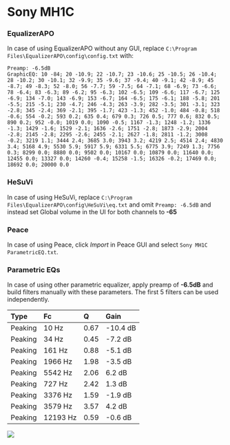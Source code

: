 # Sony MH1C

### EqualizerAPO
In case of using EqualizerAPO without any GUI, replace `C:\Program Files\EqualizerAPO\config\config.txt`
with:
```
Preamp: -6.5dB
GraphicEQ: 10 -84; 20 -10.9; 22 -10.7; 23 -10.6; 25 -10.5; 26 -10.4; 28 -10.2; 30 -10.1; 32 -9.9; 35 -9.6; 37 -9.4; 40 -9.1; 42 -8.9; 45 -8.7; 49 -8.3; 52 -8.0; 56 -7.7; 59 -7.5; 64 -7.1; 68 -6.9; 73 -6.6; 78 -6.4; 83 -6.3; 89 -6.2; 95 -6.3; 102 -6.5; 109 -6.6; 117 -6.7; 125 -6.9; 134 -7.0; 143 -6.9; 153 -6.7; 164 -6.5; 175 -6.1; 188 -5.8; 201 -5.5; 215 -5.1; 230 -4.7; 246 -4.3; 263 -3.9; 282 -3.5; 301 -3.1; 323 -2.8; 345 -2.4; 369 -2.1; 395 -1.7; 423 -1.3; 452 -1.0; 484 -0.8; 518 -0.6; 554 -0.2; 593 0.2; 635 0.4; 679 0.3; 726 0.5; 777 0.6; 832 0.5; 890 0.2; 952 -0.0; 1019 0.0; 1090 -0.5; 1167 -1.3; 1248 -1.2; 1336 -1.3; 1429 -1.6; 1529 -2.1; 1636 -2.6; 1751 -2.8; 1873 -2.9; 2004 -2.8; 2145 -2.8; 2295 -2.6; 2455 -2.1; 2627 -1.8; 2811 -1.2; 3008 -0.2; 3219 1.1; 3444 2.4; 3685 3.0; 3943 3.2; 4219 2.5; 4514 2.4; 4830 3.4; 5168 4.9; 5530 5.9; 5917 5.9; 6331 5.5; 6775 3.9; 7249 1.3; 7756 0.3; 8299 0.0; 8880 0.0; 9502 0.0; 10167 0.0; 10879 0.0; 11640 0.0; 12455 0.0; 13327 0.0; 14260 -0.4; 15258 -1.5; 16326 -0.2; 17469 0.0; 18692 0.0; 20000 0.0
```

### HeSuVi
In case of using HeSuVi, replace `C:\Program Files\EqualizerAPO\config\HeSuVi\eq.txt` and omit `Preamp:
-6.5dB` and instead set Global volume in the UI for both channels to **-65**

### Peace
In case of using Peace, click *Import* in Peace GUI and select `Sony MH1C ParametricEQ.txt`.

### Parametric EQs
In case of using other parametric equalizer, apply preamp of **-6.5dB** and build filters manually with
these parameters. The first 5 filters can be used independently.

| Type    | Fc       |    Q | Gain     |
|:--------|:---------|:-----|:---------|
| Peaking | 10 Hz    | 0.67 | -10.4 dB |
| Peaking | 34 Hz    | 0.45 | -7.2 dB  |
| Peaking | 161 Hz   | 0.88 | -5.1 dB  |
| Peaking | 1966 Hz  | 1.98 | -3.5 dB  |
| Peaking | 5542 Hz  | 2.06 | 6.2 dB   |
| Peaking | 727 Hz   | 2.42 | 1.3 dB   |
| Peaking | 3376 Hz  | 1.59 | -1.9 dB  |
| Peaking | 3579 Hz  | 3.57 | 4.2 dB   |
| Peaking | 12193 Hz | 0.59 | -0.6 dB  |

![](https://raw.githubusercontent.com/jaakkopasanen/AutoEq/master/results/innerfidelity/sbaf-serious/Sony%20MH1C/Sony%20MH1C.png)